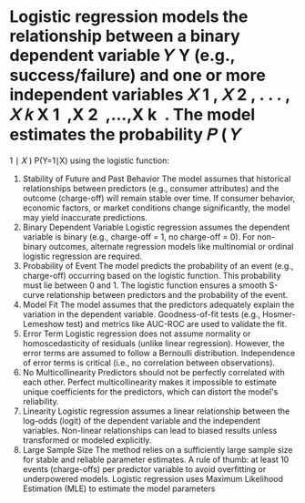 Logistic regression models the relationship between a binary dependent variable 
𝑌
Y (e.g., success/failure) and one or more independent variables 
𝑋
1
,
𝑋
2
,
.
.
.
,
𝑋
𝑘
X 
1
​
 ,X 
2
​
 ,...,X 
k
​
 . The model estimates the probability 
𝑃
(
𝑌
=
1
∣
𝑋
)
P(Y=1∣X) using the logistic function:





1. Stability of Future and Past Behavior
The model assumes that historical relationships between predictors (e.g., consumer attributes) and the outcome (charge-off) will remain stable over time.
If consumer behavior, economic factors, or market conditions change significantly, the model may yield inaccurate predictions.
2. Binary Dependent Variable
Logistic regression assumes the dependent variable is binary (e.g., charge-off = 1, no charge-off = 0).
For non-binary outcomes, alternate regression models like multinomial or ordinal logistic regression are required.
3. Probability of Event
The model predicts the probability of an event (e.g., charge-off) occurring based on the logistic function. This probability must lie between 0 and 1.
The logistic function ensures a smooth S-curve relationship between predictors and the probability of the event.
4. Model Fit
The model assumes that the predictors adequately explain the variation in the dependent variable.
Goodness-of-fit tests (e.g., Hosmer-Lemeshow test) and metrics like AUC-ROC are used to validate the fit.
5. Error Term
Logistic regression does not assume normality or homoscedasticity of residuals (unlike linear regression). However, the error terms are assumed to follow a Bernoulli distribution.
Independence of error terms is critical (i.e., no correlation between observations).
6. No Multicollinearity
Predictors should not be perfectly correlated with each other.
Perfect multicollinearity makes it impossible to estimate unique coefficients for the predictors, which can distort the model's reliability.
7. Linearity
Logistic regression assumes a linear relationship between the log-odds (logit) of the dependent variable and the independent variables.
Non-linear relationships can lead to biased results unless transformed or modeled explicitly.
8. Large Sample Size
The method relies on a sufficiently large sample size for stable and reliable parameter estimates.
A rule of thumb: at least 10 events (charge-offs) per predictor variable to avoid overfitting or underpowered models.
Logistic regression uses Maximum Likelihood Estimation (MLE) to estimate the model parameters
